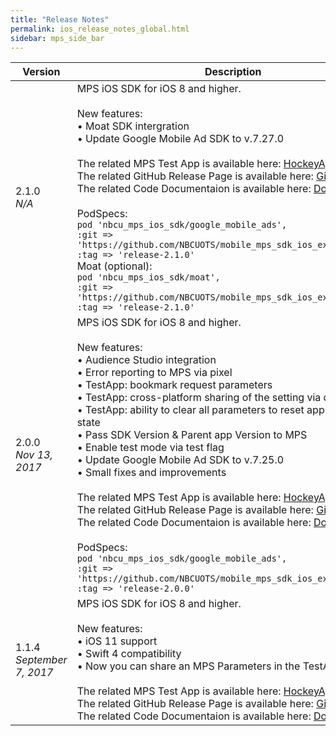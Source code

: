 ```yaml
---
title: "Release Notes"
permalink: ios_release_notes_global.html
sidebar: mps_side_bar
---
```


| Version | Description |
| --- |--- |
| 2.1.0<br/><i>N/A</i> | MPS iOS SDK for iOS 8 and higher. <br/><br/> New features: <br/> &bull; Moat SDK intergration <br/> &bull; Update Google Mobile Ad SDK to v.7.27.0 <br/><br/>The related MPS Test App is available here: [HockeyAppLink](https://rink.hockeyapp.net/manage/apps/463225/app_versions/175)<br/> The related GitHub Release Page is available here: [GitHubLink](https://github.com/NBCUOTS/mobile_mps_sdk_ios_examples/releases/tag/release-2.1.0)<br/>The related Code Documentaion is available here: [Docs](https://fit-aleks.github.io/documentation/docs/iOS/Ver.2.1.0/Documentation/index.html)<br/><br/>PodSpecs:<br/>```pod 'nbcu_mps_ios_sdk/google_mobile_ads',```<br/>```:git => 'https://github.com/NBCUOTS/mobile_mps_sdk_ios_examples.git',```<br/>```:tag => 'release-2.1.0'``` <br/> Moat (optional):<br/>```pod 'nbcu_mps_ios_sdk/moat',```<br/>```:git => 'https://github.com/NBCUOTS/mobile_mps_sdk_ios_examples.git',```<br/>```:tag => 'release-2.1.0'```|
| 2.0.0<br/><i>Nov 13, 2017</i> | MPS iOS SDK for iOS 8 and higher. <br/><br/> New features: <br/> &bull; Audience Studio integration<br/>&bull; Error reporting to MPS via pixel<br/>&bull; TestApp: bookmark request parameters<br/>&bull; TestApp: cross-platform sharing of the setting via deep links<br/>&bull; TestApp: ability to clear all parameters to reset app into initial state<br/>&bull; Pass SDK Version & Parent app Version to MPS<br/>&bull; Enable test mode via test flag<br/>&bull; Update Google Mobile Ad SDK to v.7.25.0<br/>&bull; Small fixes and improvements <br/><br/>The related MPS Test App is available here: [HockeyAppLink](https://rink.hockeyapp.net/manage/apps/463225/app_versions/171)<br/> The related GitHub Release Page is available here: [GitHubLink](https://github.com/NBCUOTS/mobile_mps_sdk_ios_examples/releases/tag/release-2.0.0)<br/>The related Code Documentaion is available here: [Docs](https://fit-aleks.github.io/documentation/docs/iOS/Ver.2.0.0/Documentation/index.html) <br/><br/>PodSpecs:<br/>```pod 'nbcu_mps_ios_sdk/google_mobile_ads',```<br/>```:git => 'https://github.com/NBCUOTS/mobile_mps_sdk_ios_examples.git',```<br/>```:tag => 'release-2.0.0'```|
| 1.1.4<br/><i>September 7, 2017</i> | MPS iOS SDK for iOS 8 and higher. <br/><br/> New features: <br/>&bull; iOS 11 support<br/>&bull; Swift 4 compatibility<br/>&bull; Now you can share an MPS Parameters in the TestApp <br/><br/>The related MPS Test App is available here: [HockeyAppLink](https://rink.hockeyapp.net/manage/apps/463225/app_versions/170)<br/> The related GitHub Release Page is available here: [GitHubLink](https://github.com/NBCUOTS/mobile_mps_sdk_ios_examples/releases/tag/release-1.1.4)<br/>The related Code Documentaion is available here: [Docs](https://fit-aleks.github.io/documentation/docs/iOS/Ver.1.1.4/Documentation/index.html)|

